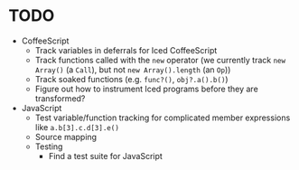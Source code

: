 # TODO

* CoffeeScript
    * Track variables in deferrals for Iced CoffeeScript
    * Track functions called with the `new` operator (we currently track `new Array()` (a `Call`), but not `new Array().length` (an `Op`))
    * Track soaked functions (e.g. `func?()`, `obj?.a().b()`)
    * Figure out how to instrument Iced programs before they are transformed?
* JavaScript
    * Test variable/function tracking for complicated member expressions like `a.b[3].c.d[3].e()`
    * Source mapping
    * Testing
        * Find a test suite for JavaScript

